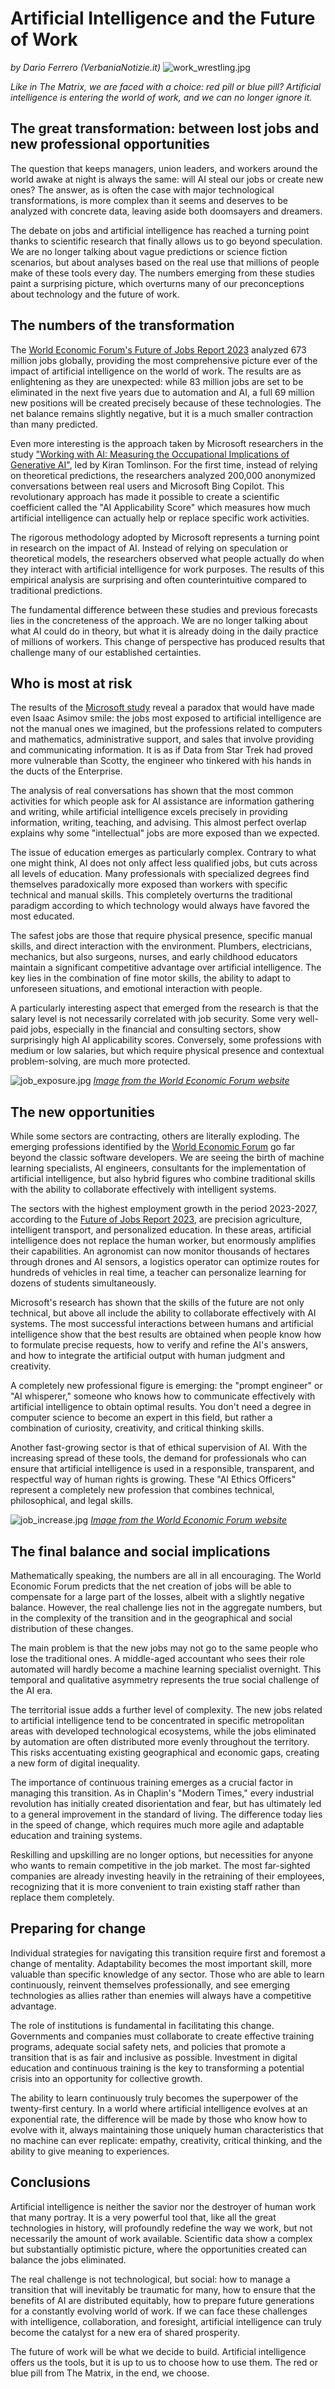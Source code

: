# Artificial Intelligence and the Future of Work
*by Dario Ferrero (VerbaniaNotizie.it)*
![work_wrestling.jpg](work_wrestling.jpg)

*Like in The Matrix, we are faced with a choice: red pill or blue pill? Artificial intelligence is entering the world of work, and we can no longer ignore it.*

## The great transformation: between lost jobs and new professional opportunities

The question that keeps managers, union leaders, and workers around the world awake at night is always the same: will AI steal our jobs or create new ones? The answer, as is often the case with major technological transformations, is more complex than it seems and deserves to be analyzed with concrete data, leaving aside both doomsayers and dreamers.

The debate on jobs and artificial intelligence has reached a turning point thanks to scientific research that finally allows us to go beyond speculation. We are no longer talking about vague predictions or science fiction scenarios, but about analyses based on the real use that millions of people make of these tools every day. The numbers emerging from these studies paint a surprising picture, which overturns many of our preconceptions about technology and the future of work.

## The numbers of the transformation

The [World Economic Forum's Future of Jobs Report 2023](https://www.weforum.org/publications/the-future-of-jobs-report-2023/) analyzed 673 million jobs globally, providing the most comprehensive picture ever of the impact of artificial intelligence on the world of work. The results are as enlightening as they are unexpected: while 83 million jobs are set to be eliminated in the next five years due to automation and AI, a full 69 million new positions will be created precisely because of these technologies. The net balance remains slightly negative, but it is a much smaller contraction than many predicted.

Even more interesting is the approach taken by Microsoft researchers in the study ["Working with AI: Measuring the Occupational Implications of Generative AI"](https://www.microsoft.com/en-us/research/publication/working-with-ai-measuring-the-occupational-implications-of-generative-ai/), led by Kiran Tomlinson. For the first time, instead of relying on theoretical predictions, the researchers analyzed 200,000 anonymized conversations between real users and Microsoft Bing Copilot. This revolutionary approach has made it possible to create a scientific coefficient called the "AI Applicability Score" which measures how much artificial intelligence can actually help or replace specific work activities.

The rigorous methodology adopted by Microsoft represents a turning point in research on the impact of AI. Instead of relying on speculation or theoretical models, the researchers observed what people actually do when they interact with artificial intelligence for work purposes. The results of this empirical analysis are surprising and often counterintuitive compared to traditional predictions.

The fundamental difference between these studies and previous forecasts lies in the concreteness of the approach. We are no longer talking about what AI could do in theory, but what it is already doing in the daily practice of millions of workers. This change of perspective has produced results that challenge many of our established certainties.

## Who is most at risk

The results of the [Microsoft study](https://www.microsoft.com/en-us/research/publication/working-with-ai-measuring-the-occupational-implications-of-generative-ai/) reveal a paradox that would have made even Isaac Asimov smile: the jobs most exposed to artificial intelligence are not the manual ones we imagined, but the professions related to computers and mathematics, administrative support, and sales that involve providing and communicating information. It is as if Data from Star Trek had proved more vulnerable than Scotty, the engineer who tinkered with his hands in the ducts of the Enterprise.

The analysis of real conversations has shown that the most common activities for which people ask for AI assistance are information gathering and writing, while artificial intelligence excels precisely in providing information, writing, teaching, and advising. This almost perfect overlap explains why some "intellectual" jobs are more exposed than we expected.

The issue of education emerges as particularly complex. Contrary to what one might think, AI does not only affect less qualified jobs, but cuts across all levels of education. Many professionals with specialized degrees find themselves paradoxically more exposed than workers with specific technical and manual skills. This completely overturns the traditional paradigm according to which technology would always have favored the most educated.

The safest jobs are those that require physical presence, specific manual skills, and direct interaction with the environment. Plumbers, electricians, mechanics, but also surgeons, nurses, and early childhood educators maintain a significant competitive advantage over artificial intelligence. The key lies in the combination of fine motor skills, the ability to adapt to unforeseen situations, and emotional interaction with people.

A particularly interesting aspect that emerged from the research is that the salary level is not necessarily correlated with job security. Some very well-paid jobs, especially in the financial and consulting sectors, show surprisingly high AI applicability scores. Conversely, some professions with medium or low salaries, but which require physical presence and contextual problem-solving, are much more protected.

![job_exposure.jpg](job_exposure.jpg)
*[Image from the World Economic Forum website](https://www.weforum.org/stories/2023/09/jobs-ai-will-create/)*

## The new opportunities

While some sectors are contracting, others are literally exploding. The emerging professions identified by the [World Economic Forum](https://www.weforum.org/stories/2023/09/jobs-ai-will-create/) go far beyond the classic software developers. We are seeing the birth of machine learning specialists, AI engineers, consultants for the implementation of artificial intelligence, but also hybrid figures who combine traditional skills with the ability to collaborate effectively with intelligent systems.

The sectors with the highest employment growth in the period 2023-2027, according to the [Future of Jobs Report 2023](https://www.weforum.org/stories/2023/05/jobs-ai-cant-replace/), are precision agriculture, intelligent transport, and personalized education. In these areas, artificial intelligence does not replace the human worker, but enormously amplifies their capabilities. An agronomist can now monitor thousands of hectares through drones and AI sensors, a logistics operator can optimize routes for hundreds of vehicles in real time, a teacher can personalize learning for dozens of students simultaneously.

Microsoft's research has shown that the skills of the future are not only technical, but above all include the ability to collaborate effectively with AI systems. The most successful interactions between humans and artificial intelligence show that the best results are obtained when people know how to formulate precise requests, how to verify and refine the AI's answers, and how to integrate the artificial output with human judgment and creativity.

A completely new professional figure is emerging: the "prompt engineer" or "AI whisperer," someone who knows how to communicate effectively with artificial intelligence to obtain optimal results. You don't need a degree in computer science to become an expert in this field, but rather a combination of curiosity, creativity, and critical thinking skills.

Another fast-growing sector is that of ethical supervision of AI. With the increasing spread of these tools, the demand for professionals who can ensure that artificial intelligence is used in a responsible, transparent, and respectful way of human rights is growing. These "AI Ethics Officers" represent a completely new profession that combines technical, philosophical, and legal skills.

![job_increase.jpg](job_increase.jpg)
*[Image from the World Economic Forum website](https://www.weforum.org/stories/2023/09/jobs-ai-will-create/)*

## The final balance and social implications

Mathematically speaking, the numbers are all in all encouraging. The World Economic Forum predicts that the net creation of jobs will be able to compensate for a large part of the losses, albeit with a slightly negative balance. However, the real challenge lies not in the aggregate numbers, but in the complexity of the transition and in the geographical and social distribution of these changes.

The main problem is that the new jobs may not go to the same people who lose the traditional ones. A middle-aged accountant who sees their role automated will hardly become a machine learning specialist overnight. This temporal and qualitative asymmetry represents the true social challenge of the AI era.

The territorial issue adds a further level of complexity. The new jobs related to artificial intelligence tend to be concentrated in specific metropolitan areas with developed technological ecosystems, while the jobs eliminated by automation are often distributed more evenly throughout the territory. This risks accentuating existing geographical and economic gaps, creating a new form of digital inequality.

The importance of continuous training emerges as a crucial factor in managing this transition. As in Chaplin's "Modern Times," every industrial revolution has initially created disorientation and fear, but has ultimately led to a general improvement in the standard of living. The difference today lies in the speed of change, which requires much more agile and adaptable education and training systems.

Reskilling and upskilling are no longer options, but necessities for anyone who wants to remain competitive in the job market. The most far-sighted companies are already investing heavily in the retraining of their employees, recognizing that it is more convenient to train existing staff rather than replace them completely.

## Preparing for change

Individual strategies for navigating this transition require first and foremost a change of mentality. Adaptability becomes the most important skill, more valuable than specific knowledge of any sector. Those who are able to learn continuously, reinvent themselves professionally, and see emerging technologies as allies rather than enemies will always have a competitive advantage.

The role of institutions is fundamental in facilitating this change. Governments and companies must collaborate to create effective training programs, adequate social safety nets, and policies that promote a transition that is as fair and inclusive as possible. Investment in digital education and continuous training is the key to transforming a potential crisis into an opportunity for collective growth.

The ability to learn continuously truly becomes the superpower of the twenty-first century. In a world where artificial intelligence evolves at an exponential rate, the difference will be made by those who know how to evolve with it, always maintaining those uniquely human characteristics that no machine can ever replicate: empathy, creativity, critical thinking, and the ability to give meaning to experiences.

## Conclusions

Artificial intelligence is neither the savior nor the destroyer of human work that many portray. It is a very powerful tool that, like all the great technologies in history, will profoundly redefine the way we work, but not necessarily the amount of work available. Scientific data show a complex but substantially optimistic picture, where the opportunities created can balance the jobs eliminated.

The real challenge is not technological, but social: how to manage a transition that will inevitably be traumatic for many, how to ensure that the benefits of AI are distributed equitably, how to prepare future generations for a constantly evolving world of work. If we can face these challenges with intelligence, collaboration, and foresight, artificial intelligence can truly become the catalyst for a new era of shared prosperity.

The future of work will be what we decide to build. Artificial intelligence offers us the tools, but it is up to us to choose how to use them. The red or blue pill from The Matrix, in the end, we choose.
